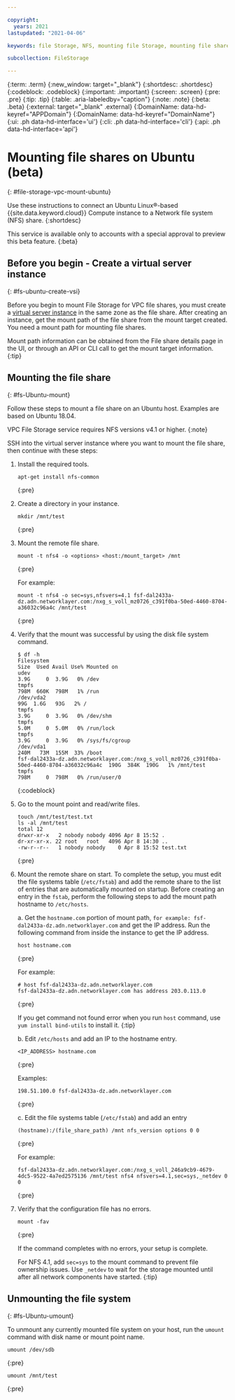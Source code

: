 ```yaml
---

copyright:
  years: 2021
lastupdated: "2021-04-06"

keywords: file Storage, NFS, mounting file Storage, mounting file shares on Ubuntu,

subcollection: FileStorage

---
```


{:term: .term}
{:new_window: target="_blank"}
{:shortdesc: .shortdesc}
{:codeblock: .codeblock}
{:important: .important}
{:screen: .screen}
{:pre: .pre}
{:tip: .tip}
{:table: .aria-labeledby="caption"}
{:note: .note}
{:beta: .beta}
{:external: target="_blank" .external}
{:DomainName: data-hd-keyref="APPDomain"}
{:DomainName: data-hd-keyref="DomainName"}
{:ui: .ph data-hd-interface='ui'}
{:cli: .ph data-hd-interface='cli'}
{:api: .ph data-hd-interface='api'}


# Mounting file shares on Ubuntu (beta)
{: #file-storage-vpc-mount-ubuntu}

Use these instructions to connect an Ubuntu Linux&reg;-based {{site.data.keyword.cloud}} Compute instance to a Network file system (NFS) share.
{:shortdesc}

This service is available only to accounts with a special approval to preview this beta feature. 
{:beta}

## Before you begin - Create a virtual server instance
{: #fs-ubuntu-create-vsi}

Before you begin to mount File Storage for VPC file shares, you must create a [virtual server instance](/docs/vpc?topic=vpc-about-advanced-virtual-servers) in the same zone as the file share. After creating an instance, get the mount path of the file share from the mount target created. You need a mount path for mounting file shares. 

Mount path information can be obtained from the File share details page in the UI, or through an API or CLI call to get the mount target information.
{:tip}

## Mounting the file share
{: #fs-Ubuntu-mount}

Follow these steps to mount a file share on an Ubuntu host. Examples are based on Ubuntu 18.04. 

VPC File Storage service requires NFS versions v4.1 or higher.
{:note}

SSH into the virtual server instance where you want to mount the file share, then continue with these steps:

1. Install the required tools.

   ```
   apt-get install nfs-common
   ```
   {:pre}

2. Create a directory in your instance.

   ```
   mkdir /mnt/test
   ```
   {:pre}


3. Mount the remote file share.

   ```
   mount -t nfs4 -o <options> <host:/mount_target> /mnt
   ```
   {:pre}

   For example:

   ```
   mount -t nfs4 -o sec=sys,nfsvers=4.1 fsf-dal2433a-dz.adn.networklayer.com:/nxg_s_voll_mz0726_c391f0ba-50ed-4460-8704-a36032c96a4c /mnt/test
   ```
   {:pre}

4. Verify that the mount was successful by using the disk file system command.

   ```
   $ df -h
   Filesystem                                                                                    Size  Used Avail Use% Mounted on
   udev                                                                                          3.9G     0  3.9G   0% /dev
   tmpfs                                                                                         798M  660K  798M   1% /run
   /dev/vda2                                                                                      99G  1.6G   93G   2% /
   tmpfs                                                                                         3.9G     0  3.9G   0% /dev/shm
   tmpfs                                                                                         5.0M     0  5.0M   0% /run/lock
   tmpfs                                                                                         3.9G     0  3.9G   0% /sys/fs/cgroup
   /dev/vda1                                                                                     240M   73M  155M  33% /boot
   fsf-dal2433a-dz.adn.networklayer.com:/nxg_s_voll_mz0726_c391f0ba-50ed-4460-8704-a36032c96a4c  190G  384K  190G   1% /mnt/test
   tmpfs                                                                                         798M     0  798M   0% /run/user/0
   ```
   {:codeblock}


5. Go to the mount point and read/write files.

   ```
   touch /mnt/test/test.txt
   ls -al /mnt/test
   total 12
   drwxr-xr-x   2 nobody nobody 4096 Apr 8 15:52 .
   dr-xr-xr-x. 22 root   root   4096 Apr 8 14:30 ..
   -rw-r--r--   1 nobody nobody    0 Apr 8 15:52 test.txt
   ```
   {:pre}

6. Mount the remote share on start. To complete the setup, you must edit the file systems table (`/etc/fstab`) and add the remote share to the list of entries that are automatically mounted on startup. Before creating an entry in the `fstab`, perform the following steps to add the mount path hostname to `/etc/hosts`. 

   a. Get the `hostname.com` portion of mount path, `for example: fsf-dal2433a-dz.adn.networklayer.com` and get the IP address. Run the following command from inside the instance to get the IP address.

      ```
      host hostname.com
      ```
      {:pre}

      For example:
      ```
      # host fsf-dal2433a-dz.adn.networklayer.com
      fsf-dal2433a-dz.adn.networklayer.com has address 203.0.113.0
      ```
      {:pre}

      If you get command not found error when you run `host` command, use `yum install bind-utils` to install it.
      {:tip}

   b. Edit `/etc/hosts` and add an IP to the hostname entry.

      ```
      <IP_ADDRESS> hostname.com
      ```
      {:pre}

      Examples:

      ```
      198.51.100.0 fsf-dal2433a-dz.adn.networklayer.com
      ```
      {:pre}

   c. Edit the file systems table (`/etc/fstab`) and add an entry

      ```
      (hostname):/(file_share_path) /mnt nfs_version options 0 0
      ```
      {:pre}

      For example:

      ```
      fsf-dal2433a-dz.adn.networklayer.com:/nxg_s_voll_246a9cb9-4679-4dc5-9522-4a7ed2575136 /mnt/test nfs4 nfsvers=4.1,sec=sys,_netdev 0 0
      ```
      {:pre}
  
7. Verify that the configuration file has no errors.

   ```
   mount -fav
   ```
   {:pre}

   If the command completes with no errors, your setup is complete.

   For NFS 4.1, add `sec=sys` to the mount command to prevent file ownership issues. Use `_netdev` to wait for the storage mounted until after all network components have started.
   {:tip}

## Unmounting the file system
{: #fs-Ubuntu-umount}

To unmount any currently mounted file system on your host, run the `umount` command with disk name or mount point name.

```
umount /dev/sdb
```
{:pre}

```
umount /mnt/test
```
{:pre}
